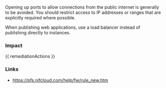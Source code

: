 
Opening up ports to allow connections from the public internet is generally to be avoided. You should restrict access to IP addresses or ranges that are explicitly required where possible.

When publishing web applications, use a load balancer instead of publishing directly to instances.


### Impact
<!-- Add Impact here -->

<!-- DO NOT CHANGE -->
{{ remediationActions }}

### Links
- https://pfs.nifcloud.com/help/fw/rule_new.htm


